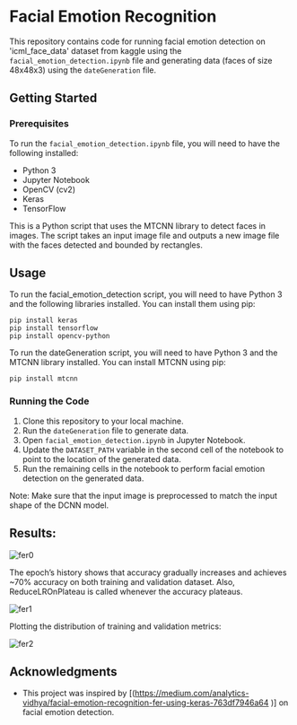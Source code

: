 # Facial Emotion Recognition

This repository contains code for running facial emotion detection on 'icml_face_data' dataset from kaggle using the `facial_emotion_detection.ipynb` file and generating data (faces of size 48x48x3) using the `dateGeneration` file.

## Getting Started

### Prerequisites

To run the `facial_emotion_detection.ipynb` file, you will need to have the following installed:

- Python 3
- Jupyter Notebook
- OpenCV (cv2)
- Keras
- TensorFlow

This is a Python script that uses the MTCNN library to detect faces in images. The script takes an input image file and outputs a new image file with the faces detected and bounded by rectangles.

## Usage

To run the facial_emotion_detection script, you will need to have Python 3 and the following libraries installed. You can install them using pip:

```
pip install keras
pip install tensorflow
pip install opencv-python
```

To run the dateGeneration script, you will need to have Python 3 and the MTCNN library installed. You can install MTCNN using pip:

```
pip install mtcnn
```

### Running the Code

1. Clone this repository to your local machine.
2. Run the `dateGeneration` file to generate data.
3. Open `facial_emotion_detection.ipynb` in Jupyter Notebook.
4. Update the `DATASET_PATH` variable in the second cell of the notebook to point to the location of the generated data.
5. Run the remaining cells in the notebook to perform facial emotion detection on the generated data.

Note: Make sure that the input image is preprocessed to match the input shape of the DCNN model.

## Results:

![fer0](https://user-images.githubusercontent.com/88310782/229899733-208ac579-08e6-4c43-9aa3-6cbe0593153a.png)
 
The epoch’s history shows that accuracy gradually increases and achieves ~70% accuracy on both training and validation dataset. Also, ReduceLROnPlateau is called whenever the accuracy plateaus.
 
![fer1](https://user-images.githubusercontent.com/88310782/229899851-90396273-0909-4828-bfdb-0fc0a0ffa69c.png) 

Plotting the distribution of training and validation metrics:

![fer2](https://user-images.githubusercontent.com/88310782/229899862-71be6a07-5616-46a5-8d86-66391429825e.png)


## Acknowledgments

- This project was inspired by [(https://medium.com/analytics-vidhya/facial-emotion-recognition-fer-using-keras-763df7946a64 )] on facial emotion detection.

